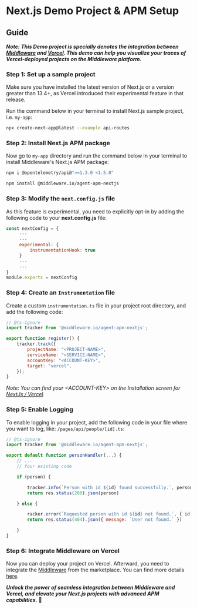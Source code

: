 # Next.js Demo Project & APM Setup

## Guide

***Note: This Demo project is specially denotes the integration between [Middleware](https://middleware.io/) and [Vercel](https://vercel.com/). This demo can help you visualize your traces of Vercel-deployed projects on the Middleware platform.***


### Step 1: Set up a sample project

Make sure you have installed the latest version of Next.js or a version greater than 13.4+, as Vercel introduced their experimental feature in that release.

Run the command below in your terminal to install Next.js sample project, i.e. `my-app`:
```bash
npx create-next-app@latest --example api-routes
```

### Step 2: Install Next.js APM package

Now go to `my-app` directory and run the command below in your terminal to install Middleware's Next.js APM package:
```bash
npm i @opentelemetry/api@">=1.3.0 <1.5.0"
```

```bash
npm install @middleware.io/agent-apm-nextjs
```

### Step 3: Modify the `next.config.js` file

As this feature is experimental, you need to explicitly opt-in by adding the following code to your **next.config.js** file:
```javascript
const nextConfig = {
     ---
     ---
     experimental: {
         instrumentationHook: true
     }
     ---
     ---
}
module.exports = nextConfig
```

### Step 4: Create an `Instrumentation` file

Create a custom `instrumentation.ts` file in your project root directory, and add the following code:
```javascript
// @ts-ignore
import tracker from '@middleware.io/agent-apm-nextjs';

export function register() {
    tracker.track({
        projectName: "<PROJECT-NAME>",
        serviceName: "<SERVICE-NAME>",
        accountKey: "<ACCOUNT-KEY>",
        target: "vercel",
    });
}
```
*Note: You can find your &lt;ACCOUNT-KEY&gt; on the Installation screen for [NextJs / Vercel](https://app.middleware.io/installation#apm/nextjs).*

### Step 5: Enable Logging
To enable logging in your project, add the following code in your file where you want to log, like: `/pages/api/people/[id].ts`:
```javascript
// @ts-ignore
import tracker from '@middleware.io/agent-apm-nextjs';

export default function personHandler(...) {
    // ...
    // Your existing code

    if (person) {

        tracker.info(`Person with id ${id} found successfully.`, person);
        return res.status(200).json(person)

    } else {

        racker.error(`Requested person with id ${id} not found.`, { id: id });
        return res.status(404).json({ message: `User not found.` })

    }
}
```

### Step 6: Integrate Middleware on Vercel 
 Now you can deploy your project on Vercel. Afterward, you need to integrate the [Middleware](https://vercel.com/integrations/middleware) from the marketplace. You can find more details [here](https://docs.middleware.io/docs/apm-configuration/next-js/vercel-integration).

***Unlock the power of seamless integration between Middleware and Vercel, and elevate your Next.js projects with advanced APM capabilities.*** 🚀